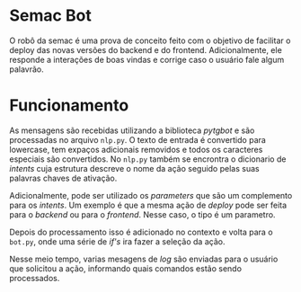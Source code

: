 # Semac Bot
O robô da semac é uma prova de conceito feito com o objetivo de facilitar o deploy das novas versões do backend e do frontend. Adicionalmente, ele responde a interações de boas vindas e corrige caso o usuário fale algum palavrão.

# Funcionamento
As mensagens são recebidas utilizando a biblioteca _pytgbot_ e são processadas no arquivo ```nlp.py```.
O texto de entrada é convertido para lowercase, tem expaços adicionais removidos e todos os caracteres especiais são convertidos.
No ```nlp.py``` também se  encrontra o dicionario de _intents_ cuja estrutura descreve o nome da ação seguido pelas suas palavras chaves de ativação.

Adicionalmente, pode ser utilizado os _parameters_ que são um complemento para os _intents_. Um exemplo é que a mesma ação de _deploy_ pode ser feita para o _backend_ ou para o _frontend_. Nesse caso, o tipo é um parametro.

Depois do processamento isso é adicionado no contexto e volta para o ```bot.py```, onde uma série de _if's_ ira fazer a seleção da ação.

Nesse meio tempo, varias mesagens de _log_ são enviadas para o usuário que solicitou a ação, informando quais comandos estão sendo processados.

